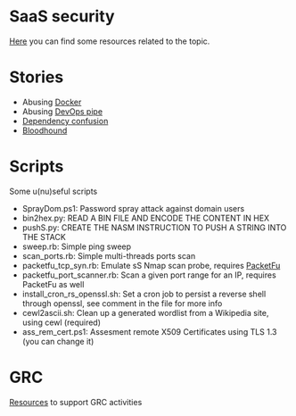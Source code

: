 # SaaS security
[Here](./Saas/README.md) you can find some resources related to the topic.
# Stories
- Abusing [Docker](./docker-attack)
- Abusing [DevOps pipe](./devops_abuse)
- [Dependency confusion](./dep-con)
- [Bloodhound](./bloodhound)

# Scripts
Some u(nu)seful scripts
- SprayDom.ps1: Password spray attack against domain users
- bin2hex.py: READ A BIN FILE AND ENCODE THE CONTENT IN HEX<br>
- pushS.py: CREATE THE NASM INSTRUCTION TO PUSH A STRING INTO THE STACK
- sweep.rb: Simple ping sweep
- scan_ports.rb: Simple multi-threads ports scan
- packetfu_tcp_syn.rb: Emulate sS Nmap scan probe, requires <a href="https://github.com/packetfu/packetfu">PacketFu</a>
- packetfu_port_scanner.rb: Scan a given port range for an IP, requires PacketFu as well
- install_cron_rs_openssl.sh: Set a cron job to persist a reverse shell through openssl, see comment in the file for more info
- cewl2ascii.sh: Clean up a generated wordlist from a Wikipedia site, using cewl (required)
- ass_rem_cert.ps1: Assesment remote X509 Certificates using TLS 1.3 (you can change it)

# GRC
[Resources](./GRC) to support GRC activities
